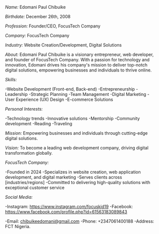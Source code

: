 *Name:* Edomani Paul Chibuike

*Birthdate:* December 26th, 2008

*Profession:* Founder/CEO, FocusTech Company

*Company:* FocusTech Company

*Industry:* Website Creation/Development, Digital Solutions

*About:* Edomani Paul Chibuike is a visionary entrepreneur, web developer, and founder of FocusTech Company. With a passion for technology and innovation, Edomani drives his company's mission to deliver top-notch digital solutions, empowering businesses and individuals to thrive online.

*Skills:*

-Website Development (Front-end, Back-end)
-Entrepreneurship
-Leadership
-Strategic Planning
-Team Management
-Digital Marketing
-User Experience (UX) Design
-E-commerce Solutions

*Personal Interests:*

-Technology trends
-Innovative solutions
-Mentorship
-Community development
-Reading
-Traveling

*Mission:* Empowering businesses and individuals through cutting-edge digital solutions.

*Vision:* To become a leading web development company, driving digital transformation globally.

*FocusTech Company:*

-Founded in 2024
-Specializes in website creation, web application development, and digital marketing
-Serves clients across [industries/regions]
-Committed to delivering high-quality solutions with exceptional customer service

*Social Media:*

-Instagram: https://www.instagram.com/focuskid19
-Facebook: https://www.facebook.com/profile.php?id=61563183089843

-Email: chibuikeedomani@gmail.com
-Phone: +2347061400188
-Address: FCT Nigeria.
